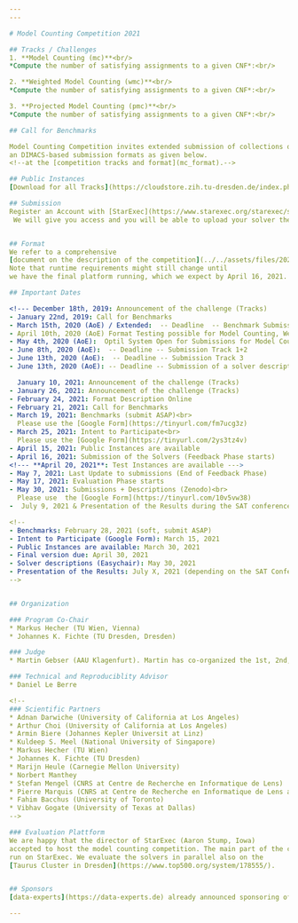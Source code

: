 ```yaml
---
---

# Model Counting Competition 2021

## Tracks / Challenges
1. **Model Counting (mc)**<br/>
*Compute the number of satisfying assignments to a given CNF*:<br/>

2. **Weighted Model Counting (wmc)**<br/>
*Compute the number of satisfying assignments to a given CNF*:<br/>

3. **Projected Model Counting (pmc)**<br/>
*Compute the number of satisfying assignments to a given CNF*:<br/>

## Call for Benchmarks

Model Counting Competition invites extended submission of collections of counting instances in the 
an DIMACS-based submission formats as given below.
<!--at the [competition tracks and format](mc_format).-->

## Public Instances
[Download for all Tracks](https://cloudstore.zih.tu-dresden.de/index.php/s/PxXPMF37dzJt8X4)

## Submission
Register an Account with [StarExec](https://www.starexec.org/starexec/secure/explore/spaces.jsp?id=441292).
 We will give you access and you will be able to upload your solver there.


## Format
We refer to a comprehensive 
[document on the description of the competition](../../assets/files/2021/competition2021.pdf). 
Note that runtime requirements might still change until
we have the final platform running, which we expect by April 16, 2021.

## Important Dates

<!--- December 18th, 2019: Announcement of the challenge (Tracks)
- January 22nd, 2019: Call for Benchmarks
- March 15th, 2020 (AoE) / Extended:  -- Deadline  -- Benchmark Submission
- April 10th, 2020 (AoE) Format Testing possible for Model Counting, Weighted Model Counting and Projected Model Counting
- May 4th, 2020 (AoE):  Optil System Open for Submissions for Model Counting and Weighted Model Counting
- June 8th, 2020 (AoE):  -- Deadline -- Submission Track 1+2
- June 13th, 2020 (AoE):  -- Deadline -- Submission Track 3
- June 13th, 2020 (AoE): -- Deadline -- Submission of a solver description via Easychair-->

  January 10, 2021: Announcement of the challenge (Tracks)
- January 26, 2021: Announcement of the challenge (Tracks)
- February 24, 2021: Format Description Online
- February 21, 2021: Call for Benchmarks
- March 19, 2021: Benchmarks (submit ASAP)<br>
  Please use the [Google Form](https://tinyurl.com/fm7ucg3z)
- March 25, 2021: Intent to Participate<br> 
  Please use the [Google Form](https://tinyurl.com/2ys3tz4v)
- April 15, 2021: Public Instances are available
- April 16, 2021: Submission of the Solvers (Feedback Phase starts)
<!--- **April 20, 2021**: Test Instances are available --->
- May 7, 2021: Last Update to submissions (End of Feedback Phase)
- May 17, 2021: Evaluation Phase starts
- May 30, 2021: Submissions + Descriptions (Zenodo)<br>
  Please use  the [Google Form](https://tinyurl.com/10v5vw38)
-  July 9, 2021 & Presentation of the Results during the SAT conference

<!--
- Benchmarks: February 28, 2021 (soft, submit ASAP)
- Intent to Participate (Google Form): March 15, 2021
- Public Instances are available: March 30, 2021
- Final version due: April 30, 2021
- Solver descriptions (Easychair): May 30, 2021
- Presentation of the Results: July X, 2021 (depending on the SAT Conference)
-->


## Organization

### Program Co-Chair
* Markus Hecher (TU Wien, Vienna)
* Johannes K. Fichte (TU Dresden, Dresden)

### Judge
* Martin Gebser (AAU Klagenfurt). Martin has co-organized the 1st, 2nd, 6th, and 7th ASP competition. 

### Technical and Reproduciblity Advisor
* Daniel Le Berre  

<!--
### Scientific Partners
* Adnan Darwiche (University of California at Los Angeles)
* Arthur Choi (University of California at Los Angeles)
* Armin Biere (Johannes Kepler Universit at Linz)
* Kuldeep S. Meel (National University of Singapore)
* Markus Hecher (TU Wien)
* Johannes K. Fichte (TU Dresden)
* Marijn Heule (Carnegie Mellon University)
* Norbert Manthey
* Stefan Mengel (CNRS at Centre de Recherche en Informatique de Lens)
* Pierre Marquis (CNRS at Centre de Recherche en Informatique de Lens and Université d'Artois)
* Fahim Bacchus (University of Toronto)
* Vibhav Gogate (University of Texas at Dallas)
-->

### Evaluation Plattform 
We are happy that the director of StarExec (Aaron Stump, Iowa) 
accepted to host the model counting competition. The main part of the competition will 
run on StarExec. We evaluate the solvers in parallel also on the    
[Taurus Cluster in Dresden](https://www.top500.org/system/178555/). 


## Sponsors
[data-experts](https://data-experts.de) already announced sponsoring of MC 2021.

---
```

